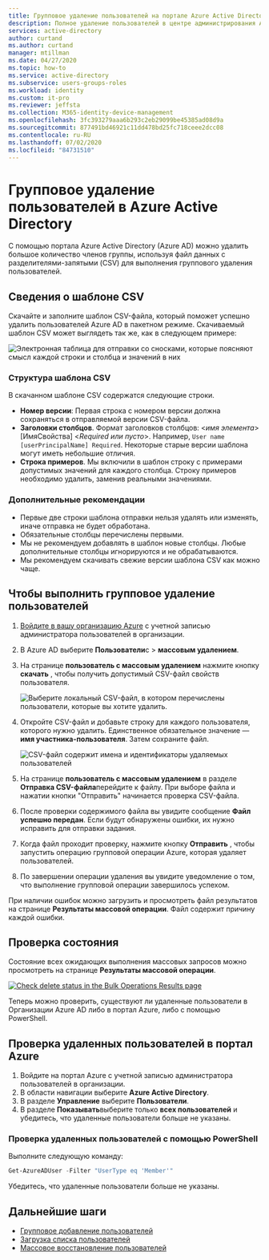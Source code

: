 ```yaml
---
title: Групповое удаление пользователей на портале Azure Active Directory | Документация Майкрософт
description: Полное удаление пользователей в центре администрирования Azure в Azure Active Directory
services: active-directory
author: curtand
ms.author: curtand
manager: mtillman
ms.date: 04/27/2020
ms.topic: how-to
ms.service: active-directory
ms.subservice: users-groups-roles
ms.workload: identity
ms.custom: it-pro
ms.reviewer: jeffsta
ms.collection: M365-identity-device-management
ms.openlocfilehash: 3fc393279aaa6b293c2eb29099be45385ad08d9a
ms.sourcegitcommit: 877491bd46921c11dd478bd25fc718ceee2dcc08
ms.contentlocale: ru-RU
ms.lasthandoff: 07/02/2020
ms.locfileid: "84731510"
---
```

# <a name="bulk-delete-users-in-azure-active-directory"></a>Групповое удаление пользователей в Azure Active Directory

С помощью портала Azure Active Directory (Azure AD) можно удалить большое количество членов группы, используя файл данных с разделителями-запятыми (CSV) для выполнения группового удаления пользователей.

## <a name="understand-the-csv-template"></a>Сведения о шаблоне CSV

Скачайте и заполните шаблон CSV-файла, который поможет успешно удалить пользователей Azure AD в пакетном режиме. Скачиваемый шаблон CSV может выглядеть так же, как в следующем примере:

![Электронная таблица для отправки со сносками, которые поясняют смысл каждой строки и столбца и значений в них](./media/users-bulk-delete/understand-template.png)

### <a name="csv-template-structure"></a>Структура шаблона CSV

В скачанном шаблоне CSV содержатся следующие строки.

- **Номер версии**: Первая строка с номером версии должна сохраняться в отправляемой версии CSV-файла.
- **Заголовки столбцов**. Формат заголовков столбцов: &lt;*имя элемента*&gt; [ИмяСвойства] &lt;*Required или пусто*&gt;. Например, `User name [userPrincipalName] Required`. Некоторые старые версии шаблона могут иметь небольшие отличия.
- **Строка примеров**. Мы включили в шаблон строку с примерами допустимых значений для каждого столбца. Строку примеров необходимо удалить, заменив реальными значениями.

### <a name="additional-guidance"></a>Дополнительные рекомендации

- Первые две строки шаблона отправки нельзя удалять или изменять, иначе отправка не будет обработана.
- Обязательные столбцы перечислены первыми.
- Мы не рекомендуем добавлять в шаблон новые столбцы. Любые дополнительные столбцы игнорируются и не обрабатываются.
- Мы рекомендуем скачивать свежие версии шаблона CSV как можно чаще.

## <a name="to-bulk-delete-users"></a>Чтобы выполнить групповое удаление пользователей

1. [Войдите в вашу организацию Azure](https://aad.portal.azure.com) с учетной записью администратора пользователей в организации.
1. В Azure AD выберите **Пользователи**с  >  **массовым удалением**.
1. На странице **пользователь с массовым удалением** нажмите кнопку **скачать** , чтобы получить допустимый CSV-файл свойств пользователя.

   ![Выберите локальный CSV-файл, в котором перечислены пользователи, которые вы хотите удалить.](./media/users-bulk-delete/bulk-delete.png)

1. Откройте CSV-файл и добавьте строку для каждого пользователя, которого нужно удалить. Единственное обязательное значение — **имя участника-пользователя**. Затем сохраните файл.

   ![CSV-файл содержит имена и идентификаторы удаляемых пользователей](./media/users-bulk-delete/delete-csv-file.png)

1. На странице **пользователь с массовым удалением** в разделе **Отправка CSV-файла**перейдите к файлу. При выборе файла и нажатии кнопки "Отправить" начинается проверка CSV-файла.
1. После проверки содержимого файла вы увидите сообщение **Файл успешно передан**. Если будут обнаружены ошибки, их нужно исправить для отправки задания.
1. Когда файл проходит проверку, нажмите кнопку **Отправить** , чтобы запустить операцию групповой операции Azure, которая удаляет пользователей.
1. По завершении операции удаления вы увидите уведомление о том, что выполнение групповой операции завершилось успехом.

При наличии ошибок можно загрузить и просмотреть файл результатов на странице **Результаты массовой операции**. Файл содержит причину каждой ошибки.

## <a name="check-status"></a>Проверка состояния

Состояние всех ожидающих выполнения массовых запросов можно просмотреть на странице **Результаты массовой операции**.

   [![](media/users-bulk-delete/bulk-center.png "Check delete status in the Bulk Operations Results page")](media/users-bulk-delete/bulk-center.png#lightbox)

Теперь можно проверить, существуют ли удаленные пользователи в Организации Azure AD либо в портал Azure, либо с помощью PowerShell.

## <a name="verify-deleted-users-in-the-azure-portal"></a>Проверка удаленных пользователей в портал Azure

1. Войдите на портал Azure с учетной записью администратора пользователей в организации.
1. В области навигации выберите **Azure Active Directory**.
1. В разделе **Управление** выберите **Пользователи**.
1. В разделе **Показывать**выберите только **всех пользователей** и убедитесь, что удаленные пользователи больше не указаны.

### <a name="verify-deleted-users-with-powershell"></a>Проверка удаленных пользователей с помощью PowerShell

Выполните следующую команду:

``` PowerShell
Get-AzureADUser -Filter "UserType eq 'Member'"
```

Убедитесь, что удаленные пользователи больше не указаны.

## <a name="next-steps"></a>Дальнейшие шаги

- [Групповое добавление пользователей](users-bulk-add.md)
- [Загрузка списка пользователей](users-bulk-download.md)
- [Массовое восстановление пользователей](users-bulk-restore.md)

